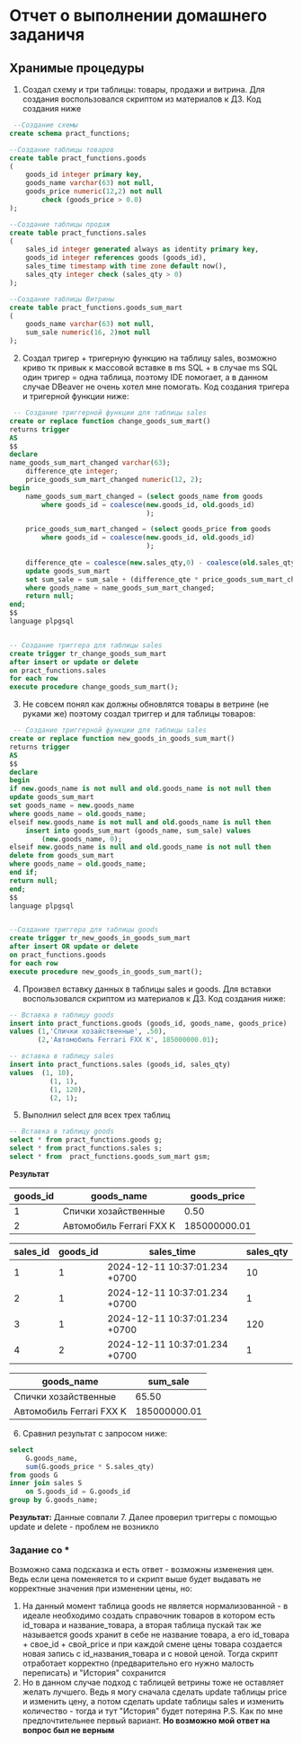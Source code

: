 # Отчет о выполнении домашнего заданичя
## Хранимые процедуры

1. Создал схему и три таблицы: товары, продажи и витрина. Для создания воспользовался скриптом из материалов к ДЗ. Код создания ниже
```SQL
 --Создание схемы
create schema pract_functions;

--Создание таблицы товаров
create table pract_functions.goods
(
    goods_id integer primary key,
    goods_name varchar(63) not null,
    goods_price numeric(12,2) not null
        check (goods_price > 0.0)
);

--Создание таблицы продаж
create table pract_functions.sales
(
    sales_id integer generated always as identity primary key,
    goods_id integer references goods (goods_id),
    sales_time timestamp with time zone default now(),
    sales_qty integer check (sales_qty > 0)
);

--Создание таблицы Витрины
create table pract_functions.goods_sum_mart
(
    goods_name varchar(63) not null,
    sum_sale numeric(16, 2)not null
);
```
2. Создал тригер + тригерную функцию на таблицу sales, 
возможно криво тк привык к массовой вставке в ms SQL + в случае ms SQL один тригер = одна таблица,
поэтому IDE помогает, а в данном случае DBeaver не очень хотел мне помогать.
Код создания тригера и тригерной функции ниже:
```SQL
 -- Создание триггерной функции для таблицы sales
create or replace function change_goods_sum_mart()
returns trigger
AS
$$
declare
name_goods_sum_mart_changed varchar(63);
	difference_qte integer;
	price_goods_sum_mart_changed numeric(12, 2);
begin
	name_goods_sum_mart_changed = (select goods_name from goods
		where goods_id = coalesce(new.goods_id, old.goods_id)
								  );

	price_goods_sum_mart_changed = (select goods_price from goods
		where goods_id = coalesce(new.goods_id, old.goods_id)
								  );
	
    difference_qte = coalesce(new.sales_qty,0) - coalesce(old.sales_qty,0);
    update goods_sum_mart
    set sum_sale = sum_sale + (difference_qte * price_goods_sum_mart_changed)
    where goods_name = name_goods_sum_mart_changed;
    return null;
end;
$$
language plpgsql


-- Создание триггера для таблицы sales
create trigger tr_change_goods_sum_mart
after insert or update or delete
on pract_functions.sales
for each row
execute procedure change_goods_sum_mart();
```
3. Не совсем понял как должны обновлятся товары в ветрине (не руками же) поэтому создал триггер и для таблицы товаров:
```SQL
 -- Создание триггерной функции для таблицы sales
create or replace function new_goods_in_goods_sum_mart()
returns trigger
AS
$$
declare
begin
if new.goods_name is not null and old.goods_name is not null then
update goods_sum_mart
set goods_name = new.goods_name
where goods_name = old.goods_name;
elseif new.goods_name is not null and old.goods_name is null then 
 	insert into goods_sum_mart (goods_name, sum_sale) values 
		(new.goods_name, 0);
elseif new.goods_name is null and old.goods_name is not null then
delete from goods_sum_mart
where goods_name = old.goods_name;
end if;
return null;
end;
$$
language plpgsql


--Создание триггера для таблицы goods
create trigger tr_new_goods_in_goods_sum_mart
after insert OR update or delete
on pract_functions.goods
for each row
execute procedure new_goods_in_goods_sum_mart();
```
4. Произвел вставку данных в таблицы sales и goods. Для вставки воспользовался скриптом из материалов к ДЗ. Код создания ниже:
```SQL
-- Вставка в таблицу goods
insert into pract_functions.goods (goods_id, goods_name, goods_price)
values (1,'Спички хозайственные', .50),
       (2,'Автомобиль Ferrari FXX K', 185000000.01);

-- вставка в таблицу sales
insert into pract_functions.sales (goods_id, sales_qty)
values 	(1, 10),
          (1, 1),
          (1, 120),
          (2, 1);
```
5. Выполнил select для всех трех таблиц
```SQL
-- Вставка в таблицу goods
select * from pract_functions.goods g;
select * from pract_functions.sales s;
select * from  pract_functions.goods_sum_mart gsm;
```
**Результат**

| goods_id  | goods_name               | goods_price  |
|-----------|--------------------------|--------------|
| 1         | Спички хозайственные     | 0.50         |
| 2         | Автомобиль Ferrari FXX K | 185000000.01 |

| sales_id  | goods_id  | sales_time                    | sales_qty  |
|-----------|-----------|-------------------------------|------------|
| 1         | 1         | 2024-12-11 10:37:01.234 +0700 | 10         |
| 2         | 1         | 2024-12-11 10:37:01.234 +0700 | 1          |
| 3         | 1         | 2024-12-11 10:37:01.234 +0700 | 120        |
| 4         | 2         | 2024-12-11 10:37:01.234 +0700 | 1          |

| goods_name               | sum_sale     |
|--------------------------|--------------|
| Спички хозайственные     | 65.50        |
| Автомобиль Ferrari FXX K | 185000000.01 |

6. Сравнил результат с запросом ниже:
```SQL
select
    G.goods_name,
    sum(G.goods_price * S.sales_qty)
from goods G
inner join sales S
    on S.goods_id = G.goods_id
group by G.goods_name;
```
**Результат:** Данные совпали
7. Далее проверил триггеры с помощью update и delete - проблем не возникло

### Задание со *
Возможно сама подсказка и есть ответ - возможны изменения цен. Ведь если цена поменяется то и скрипт выше будет выдавать не корректные значения при изменении цены, но: 
1. На данный момент таблица goods не является нормализованной - в идеале необходимо создать справочник товаров в котором есть id_товара и название_товара, 
а вторая таблица пускай так же называется goods хранит в себе не название товара,
а его id_товара + свое_id + свой_price и при каждой смене цены товара
создается новая запись с id_названия_товара и с новой ценой. Тогда скрипт отработает корректно (предварительно его нужно малость переписать) и "История" сохранится
2. Но в данном случае подход с таблицей ветрины тоже не оставляет желать лучшего. Ведь я могу сначала сделать update таблицы price и изменить цену, а потом сделать update таблицы sales и изменить количество - тогда и тут "История" будет потеряна
P.S. Как по мне предпочтительнее первый вариант. **Но возможно мой ответ на вопрос был не верным**